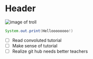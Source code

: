 # Header
![image of troll](https://images6.fanpop.com/image/photos/40200000/Trolls-dreamworks-trolls-40223537-1920-1080.jpg)
``` java
System.out.print(Helloooooooo!)
```
- [ ] Read convoluted tutorial
- [ ] Make sense of tutorial
- [ ] Realize git hub needs better teachers

